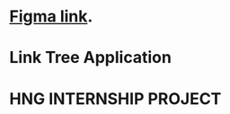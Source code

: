# [Figma link](https://www.figma.com/file/m2C1MHd8vASrLqfxSUdgxD/Designs-for-frontend?node-id=4623%3A412619).

# Link Tree Application

# HNG INTERNSHIP PROJECT
